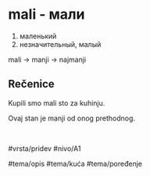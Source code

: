 # mali - мали

1. маленький  
2. незначительный, малый

mali -> manji -> najmanji

## Rečenice

Kupili smo mali sto za kuhinju.

Ovaj stan je manji od onog prethodnog.

<br>

#vrsta/pridev
#nivo/A1

#tema/opis
#tema/kuća
#tema/poređenje
